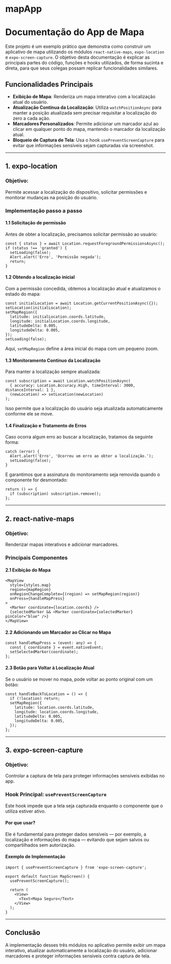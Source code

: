 # mapApp

# Documentação do App de Mapa

Este projeto é um exemplo prático que demonstra como construir um aplicativo de mapa utilizando os módulos `react-native-maps`, `expo-location` e `expo-screen-capture`. O objetivo desta documentação é explicar as principais partes do código, funções e hooks utilizados, de forma sucinta e direta, para que seus colegas possam replicar funcionalidades similares.

## Funcionalidades Principais

- **Exibição de Mapa**: Renderiza um mapa interativo com a localização atual do usuário.
- **Atualização Contínua da Localização**: Utiliza `watchPositionAsync` para manter a posição atualizada sem precisar requisitar a localização do zero a cada ação.
- **Marcadores Personalizados**: Permite adicionar um marcador azul ao clicar em qualquer ponto do mapa, mantendo o marcador da localização atual.
- **Bloqueio de Captura de Tela**: Usa o hook `usePreventScreenCapture` para evitar que informações sensíveis sejam capturadas via screenshot.

---

## 1. expo-location

### Objetivo:

Permite acessar a localização do dispositivo, solicitar permissões e monitorar mudanças na posição do usuário.

### Implementação passo a passo

#### **1.1 Solicitação de permissão**

Antes de obter a localização, precisamos solicitar permissão ao usuário:

```tsx
const { status } = await Location.requestForegroundPermissionsAsync();
if (status !== 'granted') {
  setLoading(false);
  Alert.alert('Erro', 'Permissão negada');
  return;
}
```

#### **1.2 Obtendo a localização inicial**

Com a permissão concedida, obtemos a localização atual e atualizamos o estado do mapa:

```tsx
const initialLocation = await Location.getCurrentPositionAsync({});
setLocation(initialLocation);
setMapRegion({
  latitude: initialLocation.coords.latitude,
  longitude: initialLocation.coords.longitude,
  latitudeDelta: 0.005,
  longitudeDelta: 0.005,
});
setLoading(false);
```

Aqui, `setMapRegion` define a área inicial do mapa com um pequeno zoom.

#### **1.3 Monitoramento Contínuo da Localização**

Para manter a localização sempre atualizada:

```tsx
const subscription = await Location.watchPositionAsync(
  { accuracy: Location.Accuracy.High, timeInterval: 3000, distanceInterval: 1 },
  (newLocation) => setLocation(newLocation)
);
```

Isso permite que a localização do usuário seja atualizada automaticamente conforme ele se move.

#### **1.4 Finalização e Tratamento de Erros**

Caso ocorra algum erro ao buscar a localização, tratamos da seguinte forma:

```tsx
catch (error) {
  Alert.alert('Erro', 'Ocorreu um erro ao obter a localização.');
  setLoading(false);
}
```

E garantimos que a assinatura do monitoramento seja removida quando o componente for desmontado:

```tsx
return () => {
  if (subscription) subscription.remove();
};
```

---

## 2. react-native-maps

### Objetivo:

Renderizar mapas interativos e adicionar marcadores.

### Principais Componentes

#### **2.1 Exibição do Mapa**

```tsx
<MapView
  style={styles.map}
  region={mapRegion}
  onRegionChangeComplete={(region) => setMapRegion(region)}
  onPress={handleMapPress}
>
  <Marker coordinate={location.coords} />
  {selectedMarker && <Marker coordinate={selectedMarker} pinColor="blue" />}
</MapView>
```

#### **2.2 Adicionando um Marcador ao Clicar no Mapa**

```tsx
const handleMapPress = (event: any) => {
  const { coordinate } = event.nativeEvent;
  setSelectedMarker(coordinate);
};
```

#### **2.3 Botão para Voltar à Localização Atual**

Se o usuário se mover no mapa, pode voltar ao ponto original com um botão:

```tsx
const handleBackToLocation = () => {
  if (!location) return;
  setMapRegion({
    latitude: location.coords.latitude,
    longitude: location.coords.longitude,
    latitudeDelta: 0.005,
    longitudeDelta: 0.005,
  });
};
```

---

## 3. expo-screen-capture

### Objetivo:

Controlar a captura de tela para proteger informações sensíveis exibidas no app.

### Hook Principal: `usePreventScreenCapture`

Este hook impede que a tela seja capturada enquanto o componente que o utiliza estiver ativo.

#### **Por que usar?**

Ele é fundamental para proteger dados sensíveis — por exemplo, a localização e informações do mapa — evitando que sejam salvos ou compartilhados sem autorização.

#### **Exemplo de Implementação**

```tsx
import { usePreventScreenCapture } from 'expo-screen-capture';

export default function MapScreen() {
  usePreventScreenCapture();
  
  return (
    <View>
      <Text>Mapa Seguro</Text>
    </View>
  );
}
```

---

## Conclusão

A implementação desses três módulos no aplicativo permite exibir um mapa interativo, atualizar automaticamente a localização do usuário, adicionar marcadores e proteger informações sensíveis contra captura de tela. 